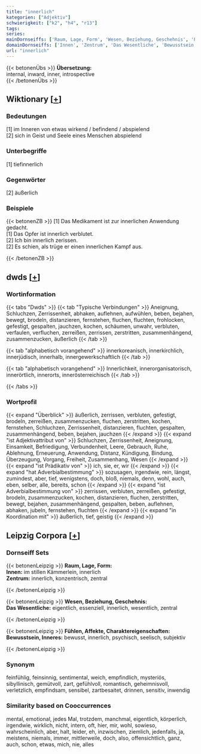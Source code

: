 ```yaml
---
title: "innerlich"
kategorien: ["Adjektiv"]
schwierigkeit: ["k2", "h4", "r13"]
tags:
series:
mainDornseiffs: ['Raum, Lage, Form', 'Wesen, Beziehung, Geschehnis', 'Fühlen, Affekte, Charaktereigenschaften']
domainDornseiffs: ['Innen', 'Zentrum', 'Das Wesentliche', 'Bewusstsein, Inneres']
url: "innerlich"
---
```


{{< betonenÜbs >}}
**Übersetzung:**  
internal, inward, inner, introspective  
{{< /betonenÜbs >}}

## Wiktionary [[+](https://de.wiktionary.org/wiki/innerlich)]

### Bedeutungen
[1] im Inneren von etwas wirkend / befindend / abspielend  
[2] sich in Geist und Seele eines Menschen abspielend  

### Unterbegriffe
[1] tiefinnerlich  

### Gegenwörter
[2] äußerlich  

### Beispiele
{{< betonenZB >}}
[1] Das Medikament ist zur innerlichen Anwendung gedacht.  
[1] Das Opfer ist innerlich verblutet.  
[2] Ich bin innerlich zerissen.  
[2] Es schien, als trüge er einen innerlichen Kampf aus.  

{{< /betonenZB >}}


## dwds [[+](https://www.dwds.de/wb/innerlich)]

### Wortinformation
{{< tabs "Dwds" >}}
{{< tab "Typische Verbindungen" >}}
Aneignung, Schluchzen, Zerrissenheit, abhaken, auflehnen, aufwühlen, beben, bejahen, bewegt, brodeln, distanzieren, fernstehen, fluchen, fluchten, frohlocken, gefestigt, gespalten, jauchzen, kochen, schäumen, unwahr, verbluten, verfaulen, verfluchen, zerreißen, zerrissen, zerstritten, zusammenhängend, zusammenzucken, äußerlich
{{< /tab >}}

{{< tab "alphabetisch vorangehend" >}}
innerkoreanisch, innerkirchlich, innerjüdisch, innerhalb, innergewerkschaftlich
{{< /tab >}}

{{< tab "alphabetisch vorangehend" >}}
Innerlichkeit, innerorganisatorisch, innerörtlich, innerorts, innerösterreichisch
{{< /tab >}}

{{< /tabs >}}

### Wortprofil
{{< expand "Überblick" >}} äußerlich, zerrissen, verbluten, gefestigt, brodeln, zerreißen, zusammenzucken, fluchen, zerstritten, kochen, fernstehen, Schluchzen, Zerrissenheit, distanzieren, fluchten, gespalten, zusammenhängend, beben, bejahen, jauchzen {{< /expand >}}
{{< expand "ist Adjektivattribut von" >}} Schluchzen, Zerrissenheit, Aneignung, Einsamkeit, Befriedigung, Verbundenheit, Leere, Gebrauch, Ruhe, Ablehnung, Erneuerung, Anwendung, Distanz, Kündigung, Bindung, Überzeugung, Vorgang, Freiheit, Zusammenhang, Wesen {{< /expand >}}
{{< expand "ist Prädikativ von" >}} ich, sie, er, wir {{< /expand >}}
{{< expand "hat Adverbialbestimmung" >}} sozusagen, irgendwie, rein, längst, zumindest, aber, tief, wenigstens, doch, bloß, niemals, denn, wohl, auch, eben, selber, alle, bereits, schon {{< /expand >}}
{{< expand "ist Adverbialbestimmung von" >}} zerrissen, verbluten, zerreißen, gefestigt, brodeln, zusammenzucken, kochen, distanzieren, fluchen, zerstritten, bewegt, bejahen, zusammenhängend, gespalten, beben, auflehnen, abhaken, jubeln, fernstehen, fluchten {{< /expand >}}
{{< expand "in Koordination mit" >}} äußerlich, tief, geistig {{< /expand >}}

## Leipzig Corpora [[+](https://corpora.uni-leipzig.de/en/res?word=innerlich&corpusId=deu_newscrawl-public_2018)]

### Dornseiff Sets
{{< betonenLeipzig >}}
**Raum, Lage, Form:**  
**Innen:** im stillen Kämmerlein, innerlich  
**Zentrum:** innerlich, konzentrisch, zentral  

{{< /betonenLeipzig >}}


{{< betonenLeipzig >}}
**Wesen, Beziehung, Geschehnis:**  
**Das Wesentliche:** eigentlich, essenziell, innerlich, wesentlich, zentral  

{{< /betonenLeipzig >}}


{{< betonenLeipzig >}}
**Fühlen, Affekte, Charaktereigenschaften:**  
**Bewusstsein, Inneres:** bewusst, innerlich, psychisch, seelisch, subjektiv  

{{< /betonenLeipzig >}}

### Synonym
feinfühlig, feinsinnig, sentimental, weich, empfindlich, mysteriös, sibyllinisch, gemütvoll, zart, gefühlvoll, romantisch, geheimnisvoll, verletzlich, empfindsam, sensibel, zartbesaitet, drinnen, sensitiv, inwendig


### Similarity based on Cooccurrences
mental, emotional, jedes Mal, trotzdem, manchmal, eigentlich, körperlich, irgendwie, wirklich, nicht, intern, oft, hier, mir, wohl, sowieso, wahrscheinlich, aber, halt, leider, eh, inzwischen, ziemlich, jedenfalls, ja, meistens, niemals, immer, mittlerweile, doch, also, offensichtlich, ganz, auch, schon, etwas, mich, nie, alles

